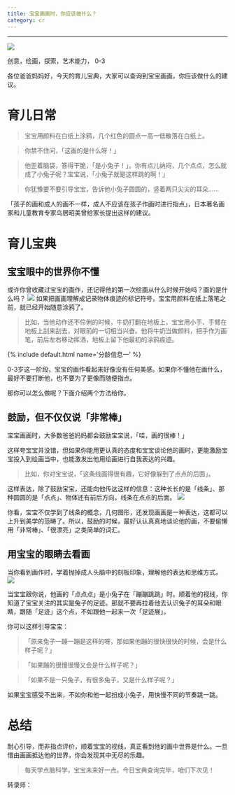 ```yaml
---
title: 宝宝画画时，你应该做什么？
category: cr
---
```






-----------
![](http://pics.ibrainbaby.cn/2017-08-20-cr-drawing-%280-3%29-pic1.jpg)

 创意，绘画，探索，艺术能力，  0-3

各位爸爸妈妈好，今天的育儿宝典，大家可以查询到宝宝画画，你应该做什么的建议。

# 育儿日常

> 宝宝用颜料在白纸上涂鸦，几个红色的圆点一高一低散落在白纸上。

> 你禁不住问，「这画的是什么呀！」

> 他歪着脑袋，答得干脆，「是小兔子！」。你有点儿纳闷，几个点点，怎么就成了小兔子呢？宝宝说，「小兔子就是这样跳的啊！」

> 你犹豫要不要引导宝宝，告诉他小兔子圆圆的，竖着两只尖尖的耳朵......

「孩子的画和成人的画不一样，成人不应该在孩子作画时进行指点」，日本著名画家和儿童教育专家鸟居昭美曾给家长提出这样的建议。

# 育儿宝典

## 宝宝眼中的世界你不懂

或许你曾收藏过宝宝的画作，还记得他的第一次绘画从什么时候开始吗？画的是什么吗？
![](http://pics.ibrainbaby.cn/2017-08-20-cr-drawing-%280-3%29-pic6.jpg)
如果把画画理解成记录物体痕迹的标记符号，宝宝用颜料在纸上落笔之前，就已经开始随意涂鸦了。

> 比如，当他动作还不伶俐的时候，牛奶打翻在地板上，宝宝用小手、手臂在地板上刮来刮去，对眼前的一切相当兴奋。他将牛奶当做颜料，把手作为画笔，前后左右移动挥洒，地板上留下他最初的涂鸦痕迹。


{% include default.html name='分龄信息一' %}

0-3岁这一阶段，宝宝的画作看起来好像没有任何美感。如果你不懂他在画什么，最好不要打断他，也不要为了更像而随便指点。


那你可以怎么做呢？下面介绍两个方法给你。


## 鼓励，但不仅仅说「非常棒」

宝宝画画时，大多数爸爸妈妈都会鼓励宝宝说，「哇，画的很棒！」

这样夸宝宝并没错，但如果你能用更认真的态度和宝宝谈论他的画时，更能激励宝宝投入到绘画当中，也能激发出他用绘画进行自我表达的兴趣。

> 比如，你对宝宝说，「这条线画得很有趣，它好像躲到了点点的后面」。

这样表达，除了鼓励宝宝，还能向他传达这样的信息：这种长长的是「线条」、那种圆圆的是「点点」、物体还有前后方向，线条在点点的后面。
![](http://pics.ibrainbaby.cn/2017-08-20-cr-drawing-%280-3%29-pic4.jpg)

你看，宝宝不仅学到了线条的概念，几何图形，还发现画画是一种表达，这都可以上升到美学的范畴了。所以，鼓励的时候，最好认认真真地谈论他的画，不要偷懒用「非常棒」、「很漂亮」之类简单的词汇。

## 用宝宝的眼睛去看画

当你看到画作时，学着抛掉成人头脑中的刻板印象，理解他的表达和思维方式。
![](http://pics.ibrainbaby.cn/2017-08-20-cr-drawing-%280-3%29-pic5.jpg)

当宝宝跟你说，他画的「点点点」是小兔子在「蹦蹦跳跳」时。顺着他的视线，你知道了宝宝关注的其实是兔子的足迹。那就不要再拉着他去认识兔子的耳朵和眼睛，跟随「足迹」这个点，不如跟他一起来一次「足迹展」。

你可以这样引导宝宝：

> 「原来兔子一蹦一蹦是这样的呀，那如果他蹦的很快很快的时候，会是什么样子呢？」

> 「如果蹦的很慢很慢又会是什么样子呢？」

> 「如果不是一只兔子，有很多兔子，又是什么样子呢？」

如果宝宝感受不出来，不如你和他一起扮成小兔子，用快慢不同的节奏跳一跳。

# 总结

耐心引导，而非指点评价，顺着宝宝的视线，真正看到他的画中世界是什么。一旦借由画画抵达他的世界，你会发现其中无尽的乐趣。



> 每天学点脑科学，宝宝未来好一点。今日宝典查询完毕，咱们下次见！

转录师：


